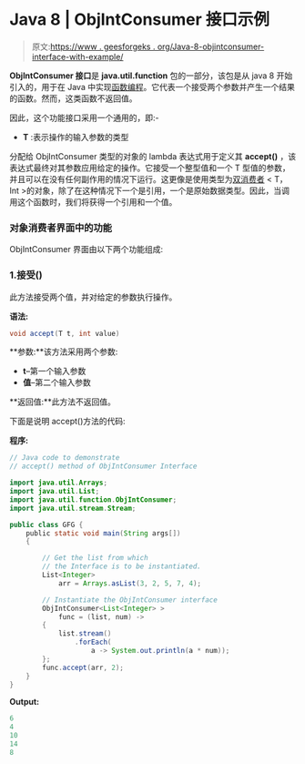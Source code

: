 # Java 8 | ObjIntConsumer 接口示例

> 原文:[https://www . geesforgeks . org/Java-8-objintconsumer-interface-with-example/](https://www.geeksforgeeks.org/java-8-objintconsumer-interface-with-example/)

**ObjIntConsumer 接口**是 **java.util.function** 包的一部分，该包是从 java 8 开始引入的，用于在 Java 中实现[函数编程](https://www.geeksforgeeks.org/functional-programming-paradigm/)。它代表一个接受两个参数并产生一个结果的函数。然而，这类函数不返回值。

因此，这个功能接口采用一个通用的，即:-

*   **T** :表示操作的输入参数的类型

分配给 ObjIntConsumer 类型的对象的 lambda 表达式用于定义其 **accept()** ，该表达式最终对其参数应用给定的操作。它接受一个整型值和一个 T 型值的参数，并且可以在没有任何副作用的情况下运行。这更像是使用类型为[双消费者](https://www.geeksforgeeks.org/java-8-biconsumer-interface-in-java-with-examples/) < T，Int >的对象，除了在这种情况下一个是引用，一个是原始数据类型。因此，当调用这个函数时，我们将获得一个引用和一个值。

### 对象消费者界面中的功能

ObjIntConsumer 界面由以下两个功能组成:

### 1.接受()

此方法接受两个值，并对给定的参数执行操作。

**语法:**

```java
void accept(T t, int value)
```

**参数:**该方法采用两个参数:

*   **t**–第一个输入参数
*   **值**–第二个输入参数

**返回值:**此方法不返回值。

下面是说明 accept()方法的代码:

**程序:**

```java
// Java code to demonstrate
// accept() method of ObjIntConsumer Interface

import java.util.Arrays;
import java.util.List;
import java.util.function.ObjIntConsumer;
import java.util.stream.Stream;

public class GFG {
    public static void main(String args[])
    {

        // Get the list from which
        // the Interface is to be instantiated.
        List<Integer>
            arr = Arrays.asList(3, 2, 5, 7, 4);

        // Instantiate the ObjIntConsumer interface
        ObjIntConsumer<List<Integer> >
            func = (list, num) ->
        {
            list.stream()
                .forEach(
                    a -> System.out.println(a * num));
        };
        func.accept(arr, 2);
    }
}
```

**Output:**

```java
6
4
10
14
8

```